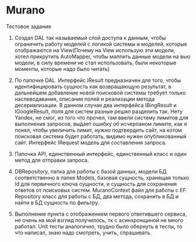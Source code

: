 # Murano
Тестовое задание

1. Создал DAL так называемый слой доступа к данным, чтобы ограничить работу моделей с логикой системы и моделей, которые отображаются на View(Почему на View использую эти модели, хотел прикрутить AutoMapper, чтобы маппить данные модели на вью модели, в силу времени не стал использовать, были некоторые моменты, которые надо было читать)

2. По папочке DAL. Интерфейс IResult предназначен для того, чтобы идентифицировать сущность как возвращающую результат, в дальнейшем добавление новой поисковой системы требует только наслеводавания, описания полей и реализации метода десериализации. В данном случае два интерфейса IBingResult и IGoogleResult, поля для систем разные решил разделить так. Нету Yandex, не смог, из того что прочел, там ввели систему лимитов для выполнения запросов, выдает ошибку об исчерпаном лимите, как я понял, чтобы увеличить лимит, нужно подтвердить сайт, на котом поисковая система будет работать, видимо нужен опубликованный сайт. Интерфейс IRequest модель для составления запроса.

3. Папочка API, единственный интерфейс, единственный класс и один метод для отправки запроса.

4. DBRepository, папка для работы с базой данных, модели БД соответственно в папке Models, базовая сущность, хранящая только Id для первичного ключа сущности, и сущность для сохранения ответов от поисковых систем. MuranoContext файл для работы с EF. Repository класс для работы с БД, два метода, сохранить в БД и найти в БД сущность по фильтру.

5. Выполнение пункта с отображением первого ответившего сервиса, не очень на мой взгляд получилось, тк с асинхронщиной не много работал. Unit тесты аналогично, трудно было обернуть в тесты, то что написал, знаю надо смотреть, учить, спрашивать.
